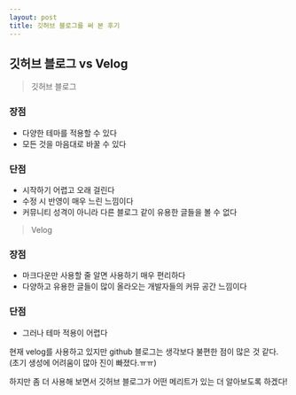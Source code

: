 ```yaml
---
layout: post
title: 깃허브 블로그를 써 본 후기
---
```


## 깃허브 블로그 vs Velog

> 깃허브 블로그

### 장점
- 다양한 테마를 적용할 수 있다
- 모든 것을 마음대로 바꿀 수 있다

### 단점
- 시작하기 어렵고 오래 걸린다
- 수정 시 반영이 매우 느린 느낌이다
- 커뮤니티 성격이 아니라 다른 블로그 같이 유용한 글들을 볼 수 없다

> Velog

### 장점
- 마크다운만 사용할 줄 알면 사용하기 매우 편리하다
- 다양하고 유용한 글들이 많이 올라오는 개발자들의 커뮤 공간 느낌이다

### 단점
- 그러나 테마 적용이 어렵다


현재 velog를 사용하고 있지만 github 블로그는 생각보다 불편한 점이 많은 것 같다. (초기 생성에 어려움이 많아 진이 빠졌다.ㅠㅠ)

하지만 좀 더 사용해 보면서 깃허브 블로그가 어떤 메리트가 있는 더 알아보도록 하겠다!






